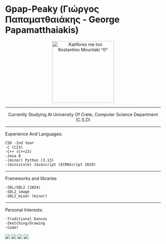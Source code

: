 # Gpap-Peaky (Γιώργος Παπαματθαιάκης - George Papamatthaiakis)

<p align="center">
    <img width="200" src="https://www.cretalive.gr/sites/default/files/inline-images/mountakis%20kostas2.jpg" alt="Katifores me ton Kostantino Mountaki ^0^">
</p>

---

<p align="center">
    Currently Studying At University Of Crete, Computer Science Department (C.S.D)
</p>

---
Experience And Languages:
```
CSD -2nd Year
-C (C23)
-C++ (C++23)
-Java 8
-(minor) Python (3.13)
-(miniscule) Javascript (ECMAScript 2020)
```

---

Frameworks and libraries
```
-SDL/SDL2 (2024)
-SDL2_image
-SDL2_mixer (minor)
```
---

Personal Interests:
```
-Traditional Dances
-Sketching/Drawing
-Code!
```
![](http://github-profile-summary-cards.vercel.app/api/cards/profile-details?username=GpapPeaky&theme=ayu_mirage) 
![](http://github-profile-summary-cards.vercel.app/api/cards/repos-per-language?username=GpapPeaky&theme=ayu_mirage) 
![](http://github-profile-summary-cards.vercel.app/api/cards/most-commit-language?username=GpapPeaky&theme=ayu_mirage) 
![](http://github-profile-summary-cards.vercel.app/api/cards/stats?username=GpapPeaky&theme=ayu_mirage) 
